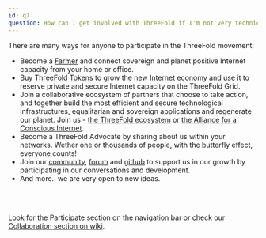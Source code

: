 ```yaml
---
id: q7
question: How can I get involved with ThreeFold if I'm not very technical?
---
```


There are many ways for anyone to participate in the ThreeFold movement:
- Become a [Farmer](https://farming.threefold.io/farm) and connect sovereign and planet positive Internet capacity from your home or office. 
- Buy [ThreeFold Tokens](https://threefold.io/info/threefold#/threefold__how_to_buy_and_sell) to grow the new Internet economy and use it to reserve private and secure Internet capacity on the ThreeFold Grid. 
- Join a collaborative ecosystem of partners that choose to take action, and together build the most efficient and secure technological infrastructures, equalitarian and sovereign applications and regenerate our planet. Join us - [the ThreeFold ecosystem](https://t.me/threefold) or [the Alliance for a Conscious Internet](https://threefold.io/aci).
- Become a ThreeFold Advocate by sharing about us within your networks. Wether one or thousands of people, with the butterfly effect, everyone counts!
- Join our [community](https://t.me/threefold), [forum](https://forum.threefold.io/) and [github](https://github.com/threefoldfoundation) to support us in our growth by participating in our conversations and development.
- And more.. we are very open to new ideas.
<br/>
<br/>

Look for the Participate section on the navigation bar or check our [Collaboration section on wiki](https://threefold.io/info/threefold#/threefold__collaboration).